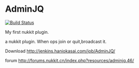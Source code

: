 # AdminJQ

[![Build Status](http://jenkins.haniokasai.com/buildStatus/icon?job=AdminJQ)](http://jenkins.haniokasai.com/job/AdminJQ/ "Jenkins ")

 My first nukkit plugin.

a nukkit plugin. When ops join or quit,broadcast it.

Download http://jenkins.haniokasai.com/job/AdminJQ/

forum http://forums.nukkit.cn/index.php?resources/adminjq.46/
